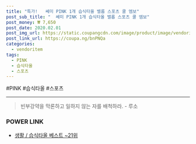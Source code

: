 ```yaml
--- 
title: "특가!   쎄미 PINK 1개 습식타올 밸롭 스포츠 쿨 엠보" 
post_sub_title: "  쎄미 PINK 1개 습식타올 밸롭 스포츠 쿨 엠보" 
post_money: ₩ 7,650 
post_date: 2020.02.01 
post_img_url: https://static.coupangcdn.com/image/product/image/vendoritem/2019/10/08/3718445319/5567ed33-a745-41e8-9ab6-432f8f5bb8be.jpg 
post_link_url: https://coupa.ng/bnPNQa 
categories: 
  - vendoritem 
tags: 
  - PINK 
  - 습식타올 
  - 스포츠 
--- 
```

  #PINK #습식타올 #스포츠 
<hr> 

> 빈부강약을 막론하고 일하지 않는 자를 배척하라. - 루소 


### POWER LINK

* <a href="https://blog.naver.com/santokki14/221792580537" target="_blank">생활 / 습식타올 베스트 ~21위</a>

